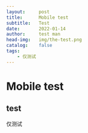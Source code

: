 ```yaml
---
layout:     post
title:      Mobile test
subtitle:   Test
date:       2022-01-14
author:     test man
head-img:   img/the-test.png
catalog:    false 
tags:
    - 仅测试
---
```

# Mobile test
## test 
  仅测试
